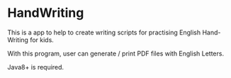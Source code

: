 # HandWriting
This is a app to help to create writing scripts for practising English Hand-Writing for kids.

With this program, user can generate / print PDF files with English Letters.

Java8+ is required.


